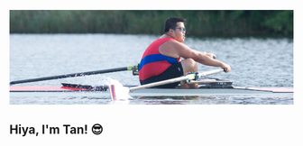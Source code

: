 <p align="center">
  <a href="https://tanho.ca"> <img src="https://github.com/tanho63/tanho63/blob/master/cover.png?raw=true" "Tan rowing"/></a>
</p>

## Hiya, I'm Tan! :sunglasses:
